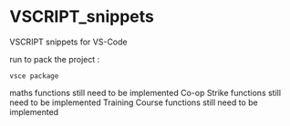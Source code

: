 # VSCRIPT_snippets
VSCRIPT snippets for VS-Code

run to pack the project :
    
    vsce package


maths functions still need to be implemented
Co-op Strike functions still need to be implemented
Training Course functions still need to be implemented
